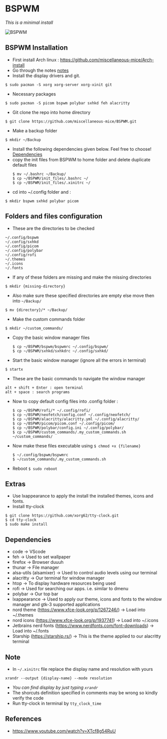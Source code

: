 # BSPWM

*This is a minimal install*

![BSPWM](https://github.com/miscellaneous-mice/BSPWM/assets/79500624/e8b5d078-48cb-4631-b978-6e189cd2554e)


## BSPWM Installation
- First install Arch linux : https://github.com/miscellaneous-mice/Arch-install
- Go through the notes [notes](https://github.com/miscellaneous-mice/BSPWM#note)
- Install the display drivers and git.
```
$ sudo pacman -S xorg xorg-server xorg-xinit git
```
- Necessary packages
```
$ sudo pacman -S picom bspwm polybar sxhkd feh alacritty
```
- Git clone the repo into home directory
```
$ git clone https://github.com/miscellaneous-mice/BSPWM.git
```
- Make a backup folder
```
$ mkdir ~/Backup
```
- Install the following dependencies given below. Feel free to choose! [Dependencies](https://github.com/miscellaneous-mice/BSPWM#dependencies)
- copy the init files from BSPWM to home folder and delete duplicate default files
  ```
  $ mv ~/.bashrc ~/Backup/
  $ cp ~/BSPWM/init_files/.bashrc ~/
  $ cp ~/BSPWM/init_files/.xinitrc ~/
  ```
- cd into ~/.config folder and :
```
$ mkdir bspwm sxhkd polybar picom
```

## Folders and files configuration

- These are the directories to be checked
```
~/.config/bspwm
~/.config/sxhkd
~/.config/picom
~/.config/polybar
~/.config/rofi
~/.themes
~/.icons
~/.fonts
```
- If any of these folders are missing and make the missing directories
```
$ mkdir {missing-directory}
```
- Also make sure these specified directories are empty else move then into ```~/Backup/```
```
$ mv {directory}/* ~/Backup/
```
- Make the custom commands folder
```
$ mkdir ~/custom_commands/
```
- Copy the basic window manager files
  ```
  $ cp ~/BSPWM/bspwm/bspwmrc ~/.config/bspwm/
  $ cp ~/BSPWM/sxhkd/sxhkdrc ~/.config/sxhkd/
  ```
- Start the basic window manager (ignore all the errors in terminal)
```
$ startx
```
- These are the basic commands to navigate the window manager
```
alt + shift + Enter : open terminal
alt + space : search programs
```
- Now to copy default config files into .config folder :
  ```
  $ cp ~/BSPWM/rofi/* ~/.config/rofi/ 
  $ cp ~/BSPWM/neofetch/config.conf ~/.config/neofetch/
  $ cp ~/BSPWM/alacritty/alacritty.yml ~/.config/alacritty/
  $ cp ~/BSPWM/picom/picom.conf ~/.config/picom/
  $ cp ~/BSPWM/polybar/config.ini ~/.config/polybar/
  $ cp ~/BSPWM/custom_commands/.my_custom_commands.sh ~/custom_commands/
  ```
- Now make these files executable using ```$ chmod +x {filename}```
  ```
  $ ~/.config/bspwm/bspwmrc
  $ ~/custom_commands/.my_custom_commands.sh
  ```
- Reboot ```$ sudo reboot```

## Extras
- Use lxappearance to apply the install the installed themes, icons and fonts.
- Install tty-clock
```
$ git clone https://github.com/xorg62/tty-clock.git
$ cd tty-clock
$ sudo make install
```

## Dependencies
- code -> VScode
- feh -> Used to set wallpaper
- firefox -> Browser duuuh
- thunar -> File manager
- alsa-utils (alsamixer) -> Used to control audio levels using our terminal
- alacritty -> Our terminal for window manager
- htop -> To display hardware resources being used
- rofi -> Used for searching our apps. i.e. similar to dmenu
- polybar -> Our top bar
- lxappearance -> Used to apply our theme, icons and fonts to the window manager and gtk-3 supported applications
- nord theme (https://www.xfce-look.org/p/1267246/) -> Load into ~/.themes
- nord icons (https://www.xfce-look.org/p/1937741)  -> Load into ~/.icons
- Jetbrains nerd fonts (https://www.nerdfonts.com/font-downloads) -> Load into ~/.fonts
- Starship (https://starship.rs/) -> This is the theme applied to our alacritty terminal

## Note
- In ```~/.xinitrc``` file replace the display name and resolution with yours
```
xrandr --output {display-name} --mode resolution
```
- *You can find display by just typing ```xrandr```*
- The shorcuts definition specified in comments may be wrong so kindly verify the code
- Run tty-clock in terminal by ```tty_clock_time```

## References
- https://www.youtube.com/watch?v=XTcf8g54RuU
